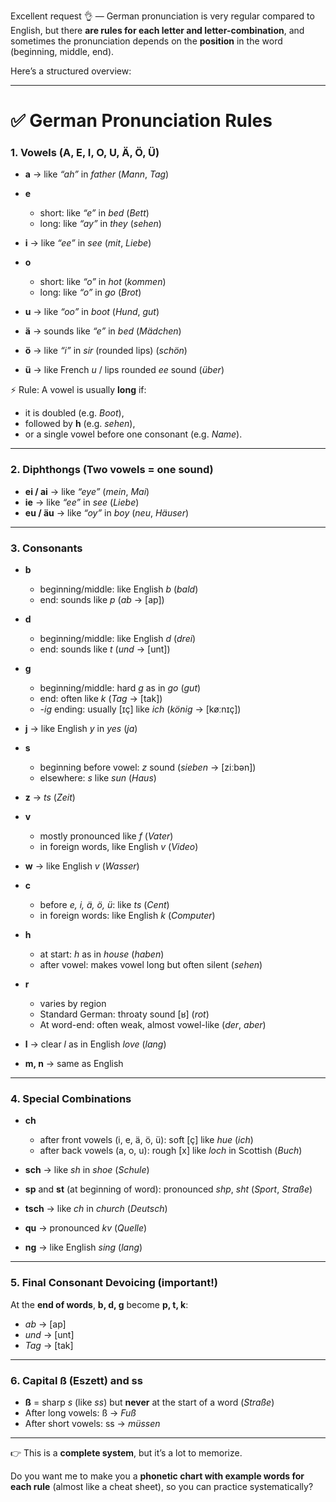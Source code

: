 Excellent request 👌 — German pronunciation is very regular compared to English, but there **are rules for each letter and letter-combination**, and sometimes the pronunciation depends on the **position** in the word (beginning, middle, end).

Here’s a structured overview:

---

# ✅ German Pronunciation Rules

### 1. Vowels (A, E, I, O, U, Ä, Ö, Ü)

* **a** → like *“ah”* in *father* (*Mann*, *Tag*)
* **e**

  * short: like *“e”* in *bed* (*Bett*)
  * long: like *“ay”* in *they* (*sehen*)
* **i** → like *“ee”* in *see* (*mit*, *Liebe*)
* **o**

  * short: like *“o”* in *hot* (*kommen*)
  * long: like *“o”* in *go* (*Brot*)
* **u** → like *“oo”* in *boot* (*Hund*, *gut*)
* **ä** → sounds like *“e”* in *bed* (*Mädchen*)
* **ö** → like *“i”* in *sir* (rounded lips) (*schön*)
* **ü** → like French *u* / lips rounded *ee* sound (*über*)

⚡ Rule: A vowel is usually **long** if:

* it is doubled (e.g. *Boot*),
* followed by **h** (e.g. *sehen*),
* or a single vowel before one consonant (e.g. *Name*).

---

### 2. Diphthongs (Two vowels = one sound)

* **ei / ai** → like *“eye”* (*mein*, *Mai*)
* **ie** → like *“ee”* in *see* (*Liebe*)
* **eu / äu** → like *“oy”* in *boy* (*neu*, *Häuser*)

---

### 3. Consonants

* **b**

  * beginning/middle: like English *b* (*bald*)
  * end: sounds like *p* (*ab* → [ap])
* **d**

  * beginning/middle: like English *d* (*drei*)
  * end: sounds like *t* (*und* → [unt])
* **g**

  * beginning/middle: hard *g* as in *go* (*gut*)
  * end: often like *k* (*Tag* → [tak])
  * *-ig* ending: usually [ɪç] like *ich* (*könig* → [køːnɪç])
* **j** → like English *y* in *yes* (*ja*)
* **s**

  * beginning before vowel: *z* sound (*sieben* → [ziːbən])
  * elsewhere: *s* like *sun* (*Haus*)
* **z** → *ts* (*Zeit*)
* **v**

  * mostly pronounced like *f* (*Vater*)
  * in foreign words, like English *v* (*Video*)
* **w** → like English *v* (*Wasser*)
* **c**

  * before *e, i, ä, ö, ü*: like *ts* (*Cent*)
  * in foreign words: like English *k* (*Computer*)
* **h**

  * at start: *h* as in *house* (*haben*)
  * after vowel: makes vowel long but often silent (*sehen*)
* **r**

  * varies by region
  * Standard German: throaty sound [ʁ] (*rot*)
  * At word-end: often weak, almost vowel-like (*der*, *aber*)
* **l** → clear *l* as in English *love* (*lang*)
* **m, n** → same as English

---

### 4. Special Combinations

* **ch**

  * after front vowels (i, e, ä, ö, ü): soft [ç] like *hue* (*ich*)
  * after back vowels (a, o, u): rough [x] like *loch* in Scottish (*Buch*)
* **sch** → like *sh* in *shoe* (*Schule*)
* **sp** and **st** (at beginning of word): pronounced *shp*, *sht* (*Sport*, *Straße*)
* **tsch** → like *ch* in *church* (*Deutsch*)
* **qu** → pronounced *kv* (*Quelle*)
* **ng** → like English *sing* (*lang*)

---

### 5. Final Consonant Devoicing (important!)

At the **end of words**, **b, d, g** become **p, t, k**:

* *ab* → [ap]
* *und* → [unt]
* *Tag* → [tak]

---

### 6. Capital ß (Eszett) and ss

* **ß** = sharp *s* (like *ss*) but **never** at the start of a word (*Straße*)
* After long vowels: ß → *Fuß*
* After short vowels: ss → *müssen*

---

👉 This is a **complete system**, but it’s a lot to memorize.

Do you want me to make you a **phonetic chart with example words for each rule** (almost like a cheat sheet), so you can practice systematically?

